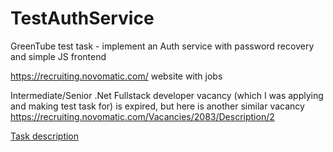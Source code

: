 # TestAuthService
GreenTube test task - implement an Auth service with password recovery and simple JS frontend

https://recruiting.novomatic.com/ website with jobs

Intermediate/Senior .Net Fullstack developer vacancy (which I was applying and making test task for) is expired, but here is another similar vacancy https://recruiting.novomatic.com/Vacancies/2083/Description/2

[Task description](/task.md)
